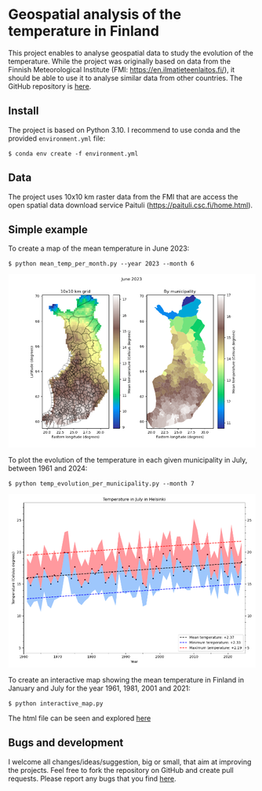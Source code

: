 # Geospatial analysis of the temperature in Finland

This project enables to analyse geospatial data to study the evolution of the
temperature. While the project was originally based on data from the Finnish
Meteorological Institute (FMI: https://en.ilmatieteenlaitos.fi/), it should
be able to use it to analyse similar data from other countries. The GitHub
repository is [here](https://github.com/qsalome/temperature-evolution-Finland).

## Install

The project is based on Python 3.10. I recommend to use conda and the provided
`environment.yml` file:

    $ conda env create -f environment.yml

## Data

The project uses 10x10 km raster data from the FMI that are access the open
spatial data download service Paituli (https://paituli.csc.fi/home.html).

## Simple example

To create a map of the mean temperature in June 2023:

    $ python mean_temp_per_month.py --year 2023 --month 6

![image](figures/Mean_temperature_June_2023.png)


To plot the evolution of the temperature in each given municipality
in July, between 1961 and 2024:

    $ python temp_evolution_per_municipality.py --month 7

![image](figures/Temperatures_evolution/Temperature_July_Helsinki.png)


To create an interactive map showing the mean temperature in Finland in
January and July for the year 1961, 1981, 2001 and 2021:

    $ python interactive_map.py

The html file can be seen and explored
[here](html/map_temperature_municipalities.html)


## Bugs and development

I welcome all changes/ideas/suggestion, big or small, that aim at improving
the projects. Feel free to fork the repository on GitHub and create pull
requests.
Please report any bugs that you find
[here](https://github.com/qsalome/temperature-evolution-Finland/issues).


